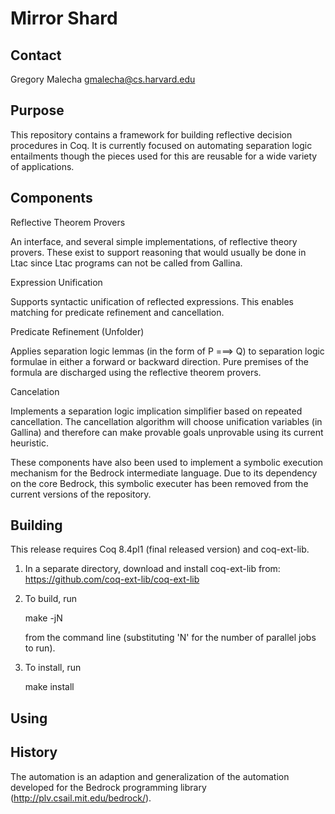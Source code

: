 Mirror Shard
============

Contact
-------
Gregory Malecha <gmalecha@cs.harvard.edu>

Purpose
-------

This repository contains a framework for building reflective decision
procedures in Coq. It is currently focused on automating separation
logic entailments though the pieces used for this are reusable for a
wide variety of applications.

Components
----------

Reflective Theorem Provers
 
  An interface, and several simple implementations, of reflective
  theory provers. These exist to support reasoning that would usually
  be done in Ltac since Ltac programs can not be called from Gallina. 

Expression Unification
 
  Supports syntactic unification of reflected expressions. This
  enables matching for predicate refinement and cancellation. 

Predicate Refinement (Unfolder)

  Applies separation logic lemmas (in the form of P ===> Q) to
  separation logic formulae in either a forward or backward
  direction. Pure premises of the formula are discharged using the
  reflective theorem provers.

Cancelation

  Implements a separation logic implication simplifier based on
  repeated cancellation. The cancellation algorithm will choose
  unification variables (in Gallina) and therefore can make provable
  goals unprovable using its current heuristic.

These components have also been used to implement a symbolic execution
mechanism for the Bedrock intermediate language. Due to its dependency
on the core Bedrock, this symbolic executer has been removed from the
current versions of the repository. 

Building
--------

This release requires Coq 8.4pl1 (final released version) and coq-ext-lib.

1) In a separate directory, download and install coq-ext-lib from:
   https://github.com/coq-ext-lib/coq-ext-lib

2) To build, run

   make -jN

   from the command line (substituting 'N' for the number of parallel
   jobs to run).

3) To install, run

   make install

Using
-----

History
-------

The automation is an adaption and generalization of the automation
developed for the Bedrock programming library
(http://plv.csail.mit.edu/bedrock/).

